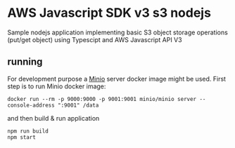 # AWS Javascript SDK v3 s3 nodejs

Sample nodejs application implementing basic S3 object storage operations (put/get object) using Typescipt and AWS Javascript API V3

## running

For development purpose a [Minio](https://hub.docker.com/r/minio/minio/) server docker image might be used. First step is to run Minio docker image:
```
docker run --rm -p 9000:9000 -p 9001:9001 minio/minio server --console-address ":9001" /data
```
and then build & run application
```
npm run build
npm start
```